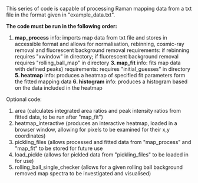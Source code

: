 This series of code is capable of processing Raman mapping data from a txt file in the format given in "example_data.txt". 

**The code must be run in the following order:**
1. **map_process**
   info: imports map data from txt file and stores in accessible format and allows for normalisation, rebinning, cosmic-ray removal and fluorescent background removal
   requirements: if rebinning requires "xwindow" in directory; if fluorescent background removal requires "rolling_ball_map" in directory
**3. map_fit**
   info: fits map data with defined peaks)
   requirements: requires "initial_guesses" in directory
**5. heatmap**
   info: produces a heatmap of specified fit parameters form the fitted mapping data
**6. histogram**
   info: produces a histogram based on the data included in the heatmap

Optional code: 
1. area (calculates integrated area ratios and peak intensity ratios from fitted data, to be run after "map_fit")
2. heatmap_interactive (produces an interactive heatmap, loaded in a browser window, allowing for pixels to be examined for their x,y coordinates)
3. pickling_files (allows processed and fitted data from "map_process" and "map_fit" to be stored for future use
4. load_pickle (allows for pickled data from "pickling_files" to be loaded in for use)
5. rolling_ball_single_checker (allows for a given rolling ball background removed map spectra to be investigated and visualised)
